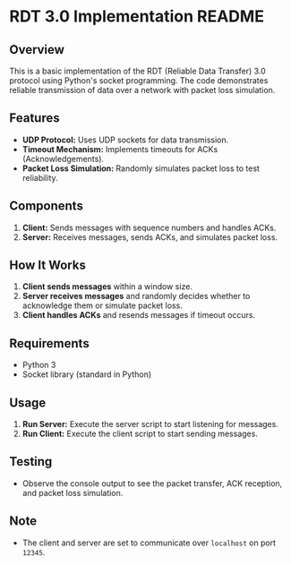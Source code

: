 # RDT 3.0 Implementation README

## Overview
This is a basic implementation of the RDT (Reliable Data Transfer) 3.0 protocol using Python's socket programming. The code demonstrates reliable transmission of data over a network with packet loss simulation.

## Features
- **UDP Protocol:** Uses UDP sockets for data transmission.
- **Timeout Mechanism:** Implements timeouts for ACKs (Acknowledgements).
- **Packet Loss Simulation:** Randomly simulates packet loss to test reliability.

## Components
1. **Client:** Sends messages with sequence numbers and handles ACKs.
2. **Server:** Receives messages, sends ACKs, and simulates packet loss.

## How It Works
1. **Client sends messages** within a window size.
2. **Server receives messages** and randomly decides whether to acknowledge them or simulate packet loss.
3. **Client handles ACKs** and resends messages if timeout occurs.

## Requirements
- Python 3
- Socket library (standard in Python)

## Usage
1. **Run Server:** Execute the server script to start listening for messages.
2. **Run Client:** Execute the client script to start sending messages.

## Testing
- Observe the console output to see the packet transfer, ACK reception, and packet loss simulation.

## Note
- The client and server are set to communicate over `localhost` on port `12345`.